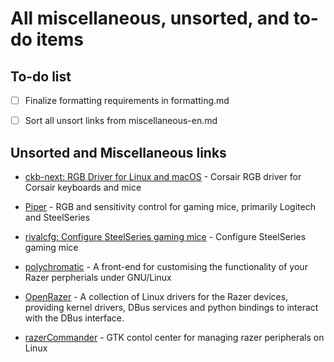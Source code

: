 # All miscellaneous, unsorted, and to-do items

## To-do list

- [ ] Finalize formatting requirements in formatting.md
- [ ] Sort all unsort links from miscellaneous-en.md


## Unsorted and Miscellaneous links

- [ckb-next: RGB Driver for Linux and macOS](https://github.com/ckb-next/ckb-next) - Corsair RGB driver for Corsair keyboards and mice

- [Piper](https://github.com/libratbag/piper) - RGB and sensitivity control for gaming mice, primarily Logitech and SteelSeries

- [rivalcfg: Configure SteelSeries gaming mice](https://github.com/flozz/rivalcfg#rivalcfg-configure-steelseries-gaming-mice) - Configure SteelSeries gaming mice

- [polychromatic](https://github.com/polychromatic/polychromatic) - A front-end for customising the functionality of your Razer perpherials under GNU/Linux

- [OpenRazer](https://github.com/openrazer/openrazer) - A collection of Linux drivers for the Razer devices, providing kernel drivers, DBus services and python bindings to interact with the DBus interface.

- [razerCommander](https://github.com/GabMus/razerCommander) - GTK contol center for managing razer peripherals on Linux